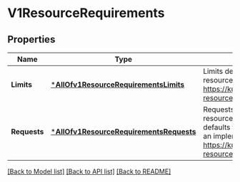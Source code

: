 # V1ResourceRequirements

## Properties
Name | Type | Description | Notes
------------ | ------------- | ------------- | -------------
**Limits** | [***AllOfv1ResourceRequirementsLimits**](AllOfv1ResourceRequirementsLimits.md) | Limits describes the maximum amount of compute resources allowed. More info: https://kubernetes.io/docs/concepts/configuration/manage-resources-containers/ +optional | [optional] [default to null]
**Requests** | [***AllOfv1ResourceRequirementsRequests**](AllOfv1ResourceRequirementsRequests.md) | Requests describes the minimum amount of compute resources required. If Requests is omitted for a container, it defaults to Limits if that is explicitly specified, otherwise to an implementation-defined value. More info: https://kubernetes.io/docs/concepts/configuration/manage-resources-containers/ +optional | [optional] [default to null]

[[Back to Model list]](../README.md#documentation-for-models) [[Back to API list]](../README.md#documentation-for-api-endpoints) [[Back to README]](../README.md)

